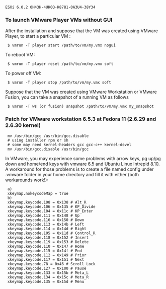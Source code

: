 
```
ESXi 6.0.2 0H43H-4UK0Q-K8781-0A3U4-38Y34
```

### To launch VMware Player VMs without GUI

After the installation and suppose that the VM was created using VMware Player, to start a particular VM :
```
 $ vmrun -T player start /path/to/vm/my.vmx nogui
```
To reboot VM:
```
 $ vmrun -T player reset /path/to/vm/my.vmx soft
```
To power off VM:
```
 $ vmrun -T player stop /path/to/vm/my.vmx soft
```
Suppose that the VM was created using VMware Workstation or VMware Fusion, you can take a snapshot of a running VM as follows
```
 $ vmrun -T ws (or fusion) snapshot /path/to/vm/my.vmx my_snapshot
```



### Patch for VMware workstation 6.5.3 at Fedora 11 (2.6.29 and 2.6.30 kernel) 
```
 mv /usr/bin/gcc /usr/bin/gcc.disable
 # using installer rpm or sh
 # some may need kernel-headers gcc gcc-c++ kernel-devel
 mv /usr/bin/gcc.disable /usr/bin/gcc
```
    
In VMware, you may experience some problems with arrow keys, pg up/pg down and home/end keys with vmware 6.5 and Ubuntu Linux Intrepid 8.10. A workaround for those problems is to create a file named config under .vmware folder in your home directory and fill it with either (both workarounds work!): 
```
 a) 
 xkeymap.nokeycodeMap = true
 b) 
 xkeymap.keycode.108 = 0x138 # Alt_R
 xkeymap.keycode.106 = 0x135 # KP_Divide
 xkeymap.keycode.104 = 0x11c # KP_Enter
 xkeymap.keycode.111 = 0x148 # Up
 xkeymap.keycode.116 = 0x150 # Down
 xkeymap.keycode.113 = 0x14b # Left
 xkeymap.keycode.114 = 0x14d # Right
 xkeymap.keycode.105 = 0x11d # Control_R
 xkeymap.keycode.118 = 0x152 # Insert
 xkeymap.keycode.119 = 0x153 # Delete
 xkeymap.keycode.110 = 0x147 # Home
 xkeymap.keycode.115 = 0x14f # End
 xkeymap.keycode.112 = 0x149 # Prior
 xkeymap.keycode.117 = 0x151 # Next
 xkeymap.keycode.78 = 0x46 # Scroll_Lock
 xkeymap.keycode.127 = 0x100 # Pause
 xkeymap.keycode.133 = 0x15b # Meta_L
 xkeymap.keycode.134 = 0x15c # Meta_R
 xkeymap.keycode.135 = 0x15d # Menu
```

